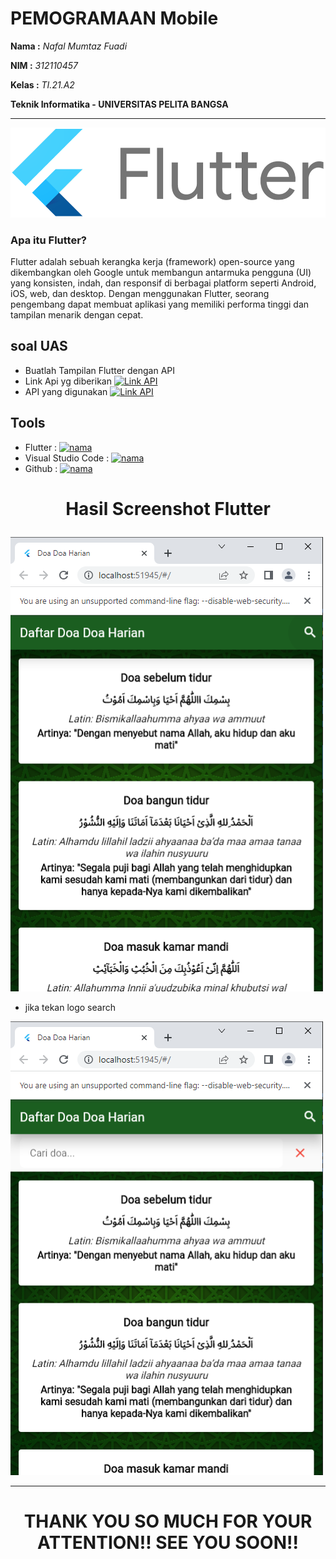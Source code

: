 # **PEMOGRAMAAN Mobile**

**Nama :** _Nafal Mumtaz Fuadi_

**NIM :** _312110457_

**Kelas :** _TI.21.A2_

**Teknik Informatika - UNIVERSITAS PELITA BANGSA**

---

![gambar](README_img/flutter.png)

### Apa itu Flutter?
Flutter adalah sebuah kerangka kerja (framework) open-source yang dikembangkan oleh Google untuk membangun antarmuka pengguna (UI) yang konsisten, indah, dan responsif di berbagai platform seperti Android, iOS, web, dan desktop. Dengan menggunakan Flutter, seorang pengembang dapat membuat aplikasi yang memiliki performa tinggi dan tampilan menarik dengan cepat.


## soal UAS

- Buatlah Tampilan Flutter dengan API 
- Link Api yg diberikan [![Link API](https://img.shields.io/badge/Link%20-%20API%20-%20aqua)](https://github.com/farizdotid/DAFTAR-API-LOKAL-INDONESIA)
- API yang digunakan [![Link API](https://img.shields.io/badge/Link%20-%20API%20-%20green)](https://doa-doa-api-ahmadramadhan.fly.dev/api)

## Tools

- Flutter : [![nama](https://img.shields.io/badge/-Flutter-02569B?style=flat-square&logo=flutter&link=https://github.com/LuizCarlosAbbott/)](https://docs.flutter.dev/get-started/install?gclid=CjwKCAjw2K6lBhBXEiwA5RjtCQdRQnJdOx2Y0I81vRVMaqr79GJU5C8uNKfHLGUEoroASVwFWtLwTRoC0NEQAvD_BwE&gclsrc=aw.ds)
- Visual Studio Code : [![nama](http://img.shields.io/badge/-VS%20Code-007ACC?style=flat-square&logo=visual-studio-code&logoColor=ffffff)](https://code.visualstudio.com/download)
- Github : [![nama](https://img.shields.io/badge/-GitHub-181717?style=flat-square&logo=github)](https://github.com/DeanAdriansyah)

# <p align="center">Hasil Screenshot Flutter</p>

![gambar](README_img/hasil1.png)

- jika tekan logo search

![gambar](README_img/hasil2.png)

---

# <P align="center"> THANK YOU SO MUCH FOR YOUR ATTENTION!! SEE YOU SOON!!









